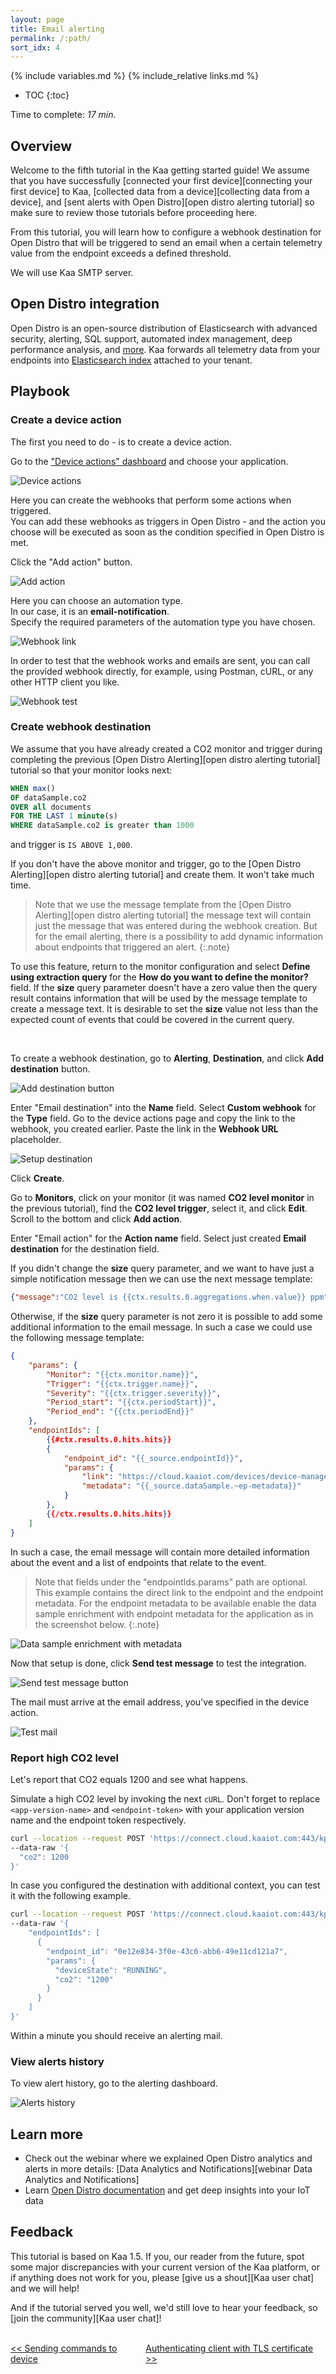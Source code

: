 ```yaml
---
layout: page
title: Email alerting
permalink: /:path/
sort_idx: 4
---
```


{% include variables.md %}
{% include_relative links.md %}

* TOC
{:toc}

Time to complete: *17 min*.


## Overview

Welcome to the fifth tutorial in the Kaa getting started guide!
We assume that you have successfully [connected your first device][connecting your first device] to Kaa, [collected data from a device][collecting data from a device], and [sent alerts with Open Distro][open distro alerting tutorial] so make sure to review those tutorials before proceeding here.

From this tutorial, you will learn how to configure a webhook destination for Open Distro that will be triggered to send an email when a certain telemetry value from the endpoint exceeds a defined threshold.

We will use Kaa SMTP server.


## Open Distro integration

Open Distro is an open-source distribution of Elasticsearch with advanced security, alerting, SQL support, automated index management, deep performance analysis, and [more][open distro documentation].
Kaa forwards all telemetry data from your endpoints into [Elasticsearch index](https://www.elastic.co/blog/what-is-an-elasticsearch-index) attached to your tenant.


## Playbook


### Create a device action

The first you need to do - is to create a device action.
 
Go to the ["Device actions" dashboard][device actions dashboard] and choose your application.

![Device actions](attach/img/device-actions.png)

Here you can create the webhooks that perform some actions when triggered.  
You can add these webhooks as triggers in Open Distro - and the action you choose will be executed as soon as the condition specified in Open Distro is met.

Click the "Add action" button.

![Add action](attach/img/add-action.png)

Here you can choose an automation type.  
In our case, it is an **email-notification**.  
Specify the required parameters of the automation type you have chosen.


![Webhook link](attach/img/webhook-link.png)

In order to test that the webhook works and emails are sent, you can call the provided webhook directly, for example, using Postman, cURL, or any other HTTP client you like.

![Webhook test](attach/img/webhook-test.png)


### Create webhook destination

We assume that you have already created a CO2 monitor and trigger during completing the previous [Open Distro Alerting][open distro alerting tutorial] tutorial so that your monitor looks next:

```sql
WHEN max()
OF dataSample.co2
OVER all documents
FOR THE LAST 1 minute(s)
WHERE dataSample.co2 is greater than 1000
```

and trigger is `IS ABOVE 1,000`.

If you don't have the above monitor and trigger, go to the [Open Distro Alerting][open distro alerting tutorial] and create them.
It won't take much time.

> Note that we use the message template from the [Open Distro Alerting][open distro alerting tutorial] the message text will contain just the message that was entered during the webhook creation.
But for the email alerting, there is a possibility to add dynamic information about endpoints that triggered an alert.
{:.note}

To use this feature, return to the monitor configuration and select **Define using extraction query** for the **How do you want to define the monitor?** field.
If the **size** query parameter doesn't have a zero value then the query result contains information that will be used by the message template to create a message text.
It is desirable to set the **size** value not less than the expected count of events that could be covered in the current query.

<br/>

To create a webhook destination, go to **Alerting**, **Destination**, and click **Add destination** button.

![Add destination button](attach/img/add-destination-button.png)

Enter "Email destination" into the **Name** field.
Select **Custom webhook** for the **Type** field.
Go to the device actions page and copy the link to the webhook, you created earlier.
Paste the link in the **Webhook URL** placeholder.

![Setup destination](attach/img/define-webhook-url.png)

Click **Create**.

Go to **Monitors**, click on your monitor (it was named **CO2 level monitor** in the previous tutorial), find the **CO2 level trigger**, select it, and click **Edit**.
Scroll to the bottom and click **Add action**.

Enter "Email action" for the **Action name** field.
Select just created **Email destination** for the destination field.

If you didn't change the **size** query parameter, and we want to have just a simple notification message then we can use the next message template: 

```json
{"message":"CO2 level is {{ctx.results.0.aggregations.when.value}} ppm"}
```

Otherwise, if the **size** query parameter is not zero it is possible to add some additional information to the email message. 
In such a case we could use the following message template:

```json
{ 
    "params": {
        "Monitor": "{{ctx.monitor.name}}", 
        "Trigger": "{{ctx.trigger.name}}",
        "Severity": "{{ctx.trigger.severity}}",
        "Period_start": "{{ctx.periodStart}}",
        "Period_end": "{{ctx.periodEnd}}"
	},
    "endpointIds": [
        {{#ctx.results.0.hits.hits}}
        {
            "endpoint_id": "{{_source.endpointId}}",
            "params": {
                "link": "https://cloud.kaaiot.com/devices/device-management/{{_source.appName}}/devices/{{_source.endpointId}}",
                "metadata": "{{_source.dataSample.~ep-metadata}}"
            }
        },
        {{/ctx.results.0.hits.hits}}
	]
} 
``` 

In such a case, the email message will contain more detailed information about the event and a list of endpoints that relate to the event.

> Note that fields under the "endpointIds.params" path are optional. 
This example contains the direct link to the endpoint and the endpoint metadata.
For the endpoint metadata to be available enable the data sample enrichment with endpoint metadata for the application as in the screenshot below.
{:.note}

![Data sample enrichment with metadata](attach/img/data-sample-metadata-enrichment.png)

Now that setup is done, click **Send test message** to test the integration.

![Send test message button](attach/img/send-test-message-button.png)

The mail must arrive at the email address, you've specified in the device action.

![Test mail](attach/img/test-mail.png)


### Report high CO2 level

Let's report that CO2 equals 1200 and see what happens.

Simulate a high CO2 level by invoking the next `cURL`.
Don't forget to replace `<app-version-name>` and `<endpoint-token>` with your application version name and the endpoint token respectively.

```bash
curl --location --request POST 'https://connect.cloud.kaaiot.com:443/kp1/<app-version-name>/dcx/<endpoint-token>/json' \
--data-raw '{
  "co2": 1200
}'
``` 

In case you configured the destination with additional context, you can test it with the following example.

```bash
curl --location --request POST 'https://connect.cloud.kaaiot.com:443/kp1/<app-version-name>/dcx/<endpoint-token>/json' \
--data-raw '{
    "endpointIds": [
      {
        "endpoint_id": "0e12e834-3f0e-43c6-abb6-49e11cd121a7",
        "params": {
          "deviceState": "RUNNING",
          "co2": "1200"
        }
      }
    ]
}'
```

Within a minute you should receive an alerting mail.

### View alerts history

To view alert history, go to the alerting dashboard.

![Alerts history](attach/img/alert-history.png)


## Learn more

- Check out the webinar where we explained Open Distro analytics and alerts in more details: [Data Analytics and Notifications][webinar Data Analytics and Notifications]
- Learn [Open Distro documentation][open distro documentation] and get deep insights into your IoT data


## Feedback

This tutorial is based on Kaa 1.5.
If you, our reader from the future, spot some major discrepancies with your current version of the Kaa platform, or if anything does not work for you, please [give us a shout][Kaa user chat] and we will help!

And if the tutorial served you well, we'd still love to hear your feedback, so [join the community][Kaa user chat]!

<br/>
<div style="display: flex; justify-content: space-between;">
<div>
<a class="free_trial__button" href="{{sending_commands_to_device}}"><< Sending commands to device</a>
</div>
<div>
<a class="free_trial__button" href="{{authenticating_client_with_tls_certificate}}">Authenticating client with TLS certificate >></a>
</div>
</div>


[open distro documentation]: https://opendistro.github.io/for-elasticsearch-docs/
[create monitor]: https://opendistro.github.io/for-elasticsearch-docs/docs/alerting/monitors/#create-monitors
[create trigger]: https://opendistro.github.io/for-elasticsearch-docs/docs/alerting/monitors/#create-triggers
[create destination]: https://opendistro.github.io/for-elasticsearch-docs/docs/alerting/monitors/#create-destinations
[create action]: https://opendistro.github.io/for-elasticsearch-docs/docs/alerting/monitors/#add-actions
[slack webhook]: https://api.slack.com/messaging/webhooks
[device actions dashboard]:  https://cloud.kaaiot.com/devices/device-actions
